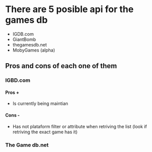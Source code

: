 # There are 5 posible api for the games db
* IGDB.com
* GiantBomb
* thegamesdb.net
* MobyGames (alpha)

## Pros and cons of each one of them
### IGBD.com
#### Pros +
* Is currently being maintian
#### Cons -
* Has not plataform filter or attribute when retriving the list (look if retriving the exact game has it)

### The Game db.net
